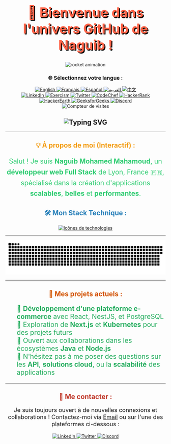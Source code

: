 <h1 align="center" style="font-weight: bold; color: #ff6347; font-size: 3em; text-shadow: 3px 3px #000;">🚀 Bienvenue dans l'univers GitHub de Naguib !</h1>

<div id="header" align="center">
  <!-- Rocket animation -->
  <img src="https://media.giphy.com/media/3oKIPnAiaMCws8nOsE/giphy.gif" width="200" alt="rocket animation" />

  <!-- Boutons de langue -->
  <h3 align="center">🌐 Sélectionnez votre langue :</h3>
  <div id="language-buttons" align="center">
    <a href="README.md">
      <img src="https://img.shields.io/badge/🇬🇧-English-blue" alt="English" />
    </a>
    <a href="README.fr.md">
      <img src="https://img.shields.io/badge/🇫🇷-Français-blue" alt="Français" />
    </a>
    <a href="README.es.md">
      <img src="https://img.shields.io/badge/🇪🇸-Español-yellow" alt="Español" />
    </a>
    <a href="README.ar.md">
      <img src="https://img.shields.io/badge/🇸🇦-العربية-green" alt="العربية" />
    </a>
    <a href="README.zh.md">
      <img src="https://img.shields.io/badge/🇨🇳-中文-red" alt="中文" />
    </a>
  </div>

  <!-- Badges Réseaux sociaux -->
  <div id="badges" align="center">
    <a href="https://www.linkedin.com/in/naguib-med/" target="_blank">
      <img src="https://img.shields.io/badge/LinkedIn-0077B5?style=for-the-badge&logo=linkedin&logoColor=white" alt="LinkedIn" />
    </a>
    <a href="https://exercism.org/profiles/Naguib/" target="_blank">
      <img src="https://d24y9kuxp2d7l2.cloudfront.net/assets/icons/exercism-with-logo-black-b427c06c6a068ba9f391734115e4d22dfa876d1d.svg" alt="Exercism" />
    </a>
    <a href="https://twitter.com/NaguibMohamed11" target="_blank">
      <img src="https://img.shields.io/badge/Twitter-1DA1F2?style=for-the-badge&logo=twitter&logoColor=white" alt="Twitter" />
    </a>
    <a href="https://www.codechef.com/users/naguibmed" target="_blank">
      <img src="https://img.shields.io/badge/CodeChef-5B4638?style=for-the-badge&logo=codechef&logoColor=white" alt="CodeChef" />
    </a>
    <a href="https://www.hackerrank.com/moma_naguib" target="_blank">
      <img src="https://img.shields.io/badge/HackerRank-2EC866?style=for-the-badge&logo=hackerrank&logoColor=white" alt="HackerRank" />
    </a>
    <a href="https://www.hackerearth.com/@moma.naguib" target="_blank">
      <img src="https://img.shields.io/badge/HackerEarth-323754?style=for-the-badge&logo=hackerearth&logoColor=white" alt="HackerEarth" />
    </a>
    <a href="https://auth.geeksforgeeks.org/user/momanaf7ug/" target="_blank">
      <img src="https://img.shields.io/badge/GeeksforGeeks-0F9D58?style=for-the-badge&logo=geeksforgeeks&logoColor=white" alt="GeeksforGeeks" />
    </a>
    <a href="Buigan#0001">
      <img src="https://img.shields.io/badge/Discord-7289DA?style=for-the-badge&logo=discord&logoColor=white" alt="Discord" />
    </a>
  </div>

  <!-- Compteur de visites -->
  <img src="https://komarev.com/ghpvc/?username=naguib-med&style=flat-square&color=blue" alt="Compteur de visites" />
  
  <!-- Animation de bienvenue -->
  <h2 align="center">
    <img src="https://readme-typing-svg.herokuapp.com?font=Monoton&size=24&duration=5000&color=F75C7E&center=true&vCenter=true&lines=Bienvenue+dans+mon+Hub+Créatif!" alt="Typing SVG" />
  </h2>
</div>

---

<h2 align="center" style="color: #f39c12;">💡 À propos de moi (Interactif) :</h2>

<p align="center" style="font-size: 1.5em; color: #2ecc71; line-height: 1.6;">
  Salut ! Je suis <strong>Naguib Mohamed Mahamoud</strong>, un <strong>développeur web Full Stack</strong> de Lyon, France 🇫🇷, spécialisé dans la création d'applications <strong>scalables</strong>, <strong>belles</strong> et <strong>performantes</strong>.
</p>

<h2 align="center" style="color: #2980b9;">🛠️ Mon Stack Technique :</h2>

<div align="center">
  <a href="https://skillicons.dev" target="_blank">
    <img src="https://skillicons.dev/icons?i=html,css,js,ts,nodejs,react,nestjs,express,spring,java,python,aws,git,kubernetes,postgresql&theme=dark" alt="Icônes de technologies" />
  </a>
</div>

---

<div align="center">
  <!-- Graphique de contributions dynamique (Snake Animation) -->
  <img src="https://raw.githubusercontent.com/naguib-med/naguib-med/output/github-contribution-grid-snake-dark.svg" alt="Animation Snake des contributions GitHub" />
</div>

---

<h2 align="center" style="color: #d35400;">🚀 Mes projets actuels :</h2>

<div>
  <ul style="list-style-type: none; font-size: 1.5em; color: #27ae60;">
    <li>🔭 <strong>Développement d'une plateforme e-commerce</strong> avec React, NestJS, et PostgreSQL</li>
    <li>🚀 Exploration de <strong>Next.js</strong> et <strong>Kubernetes</strong> pour des projets futurs</li>
    <li>🤝 Ouvert aux collaborations dans les écosystèmes <strong>Java</strong> et <strong>Node.js</strong></li>
    <li>💬 N'hésitez pas à me poser des questions sur les <strong>API</strong>, <strong>solutions cloud</strong>, ou la <strong>scalabilité</strong> des applications</li>
  </ul>
</div>

---

<h2 align="center" style="color: #c0392b;">🎯 Me contacter :</h2>

<div align="center">
  <p style="font-size: 1.3em;">Je suis toujours ouvert à de nouvelles connexions et collaborations ! Contactez-moi via <a href="mailto:moma.naguib@gmail.com">Email</a> ou sur l'une des plateformes ci-dessous :</p>
  
  <a href="https://www.linkedin.com/in/naguib-mohamed-mahamoud-3baa96177/">
    <img src="https://img.shields.io/badge/-LinkedIn-blue?style=flat-square&logo=Linkedin&logoColor=white" alt="LinkedIn" />
  </a>
  <a href="https://twitter.com/NaguibMohamed11">
    <img src="https://img.shields.io/badge/-Twitter-1DA1F2?style=flat-square&logo=Twitter&logoColor=white" alt="Twitter" />
  </a>
  <a href="Buigan#0001">
    <img src="https://img.shields.io/badge/-Discord-7289DA?style=flat-square&logo=Discord&logoColor=white" alt="Discord" />
  </a>
</div>
